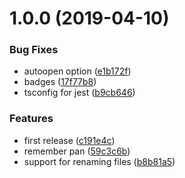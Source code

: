 # 1.0.0 (2019-04-10)


### Bug Fixes

* autoopen option ([e1b172f](https://github.com/SimonSiefke/vscode-svg-preview/commit/e1b172f))
* badges ([17f77b8](https://github.com/SimonSiefke/vscode-svg-preview/commit/17f77b8))
* tsconfig for jest ([b9cb646](https://github.com/SimonSiefke/vscode-svg-preview/commit/b9cb646))


### Features

* first release ([c191e4c](https://github.com/SimonSiefke/vscode-svg-preview/commit/c191e4c))
* remember pan ([59c3c6b](https://github.com/SimonSiefke/vscode-svg-preview/commit/59c3c6b))
* support for renaming files ([b8b81a5](https://github.com/SimonSiefke/vscode-svg-preview/commit/b8b81a5))
